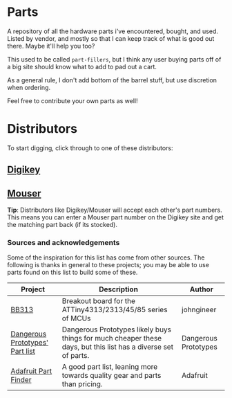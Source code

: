 # Parts

A repository of all the hardware parts i've encountered, bought, and used. Listed by vendor, and mostly so that I can keep track of what is good out there. Maybe it'll help you too?

This used to be called `part-fillers`, but I think any user buying parts off of a big site should know what to add to pad out a cart.

As a general rule, I don't add bottom of the barrel stuff, but use discretion when ordering. 

Feel free to contribute your own parts as well!

# Distributors

To start digging, click through to one of these distributors:

## [Digikey](digikey.md)

## [Mouser](mouser.md)

**Tip**: Distributors like Digikey/Mouser will accept each other's part numbers. This means you can enter a Mouser part number on the Digikey site and get the matching part back (if its stocked).

### Sources and acknowledgements

Some of the inspiration for this list has come from other sources. The following is thanks in general to these projects; you may be able to use parts found on this list to build some of these.

| Project | Description | Author |
| ------- | ----------- | ------ |
| [BB313](http://www.johngineer.com/projects/bb313/) | Breakout board for the ATTiny4313/2313/45/85 series of MCUs |  johngineer |
| [Dangerous Prototypes' Part list](http://dangerousprototypes.com/docs/Partlist) | Dangerous Prototypes likely buys things for much cheaper these days, but this list has a diverse set of parts. | Dangerous Prototypes |
| [Adafruit Part Finder](http://ladyada.net/wiki/partfinder) | A good part list, leaning more towards quality gear and parts than pricing. | Adafruit
